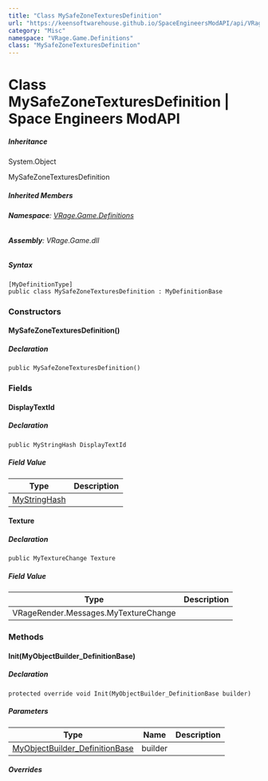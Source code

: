 ```yaml
---
title: "Class MySafeZoneTexturesDefinition"
url: "https://keensoftwarehouse.github.io/SpaceEngineersModAPI/api/VRage.Game.Definitions.MySafeZoneTexturesDefinition.html"
category: "Misc"
namespace: "VRage.Game.Definitions"
class: "MySafeZoneTexturesDefinition"
---
```


# Class MySafeZoneTexturesDefinition | Space Engineers ModAPI

##### Inheritance

System.Object

MySafeZoneTexturesDefinition

##### Inherited Members

###### **Namespace**: [VRage.Game.Definitions](https://keensoftwarehouse.github.io/SpaceEngineersModAPI/api/VRage.Game.Definitions.html)

###### **Assembly**: VRage.Game.dll

##### Syntax

```
[MyDefinitionType]
public class MySafeZoneTexturesDefinition : MyDefinitionBase
```

### Constructors

#### MySafeZoneTexturesDefinition()

##### Declaration

```
public MySafeZoneTexturesDefinition()
```

### Fields

#### DisplayTextId

##### Declaration

```
public MyStringHash DisplayTextId
```

##### Field Value

| Type | Description |
| --- | --- |
| [MyStringHash](https://keensoftwarehouse.github.io/SpaceEngineersModAPI/api/VRage.Utils.MyStringHash.html) |     |

#### Texture

##### Declaration

```
public MyTextureChange Texture
```

##### Field Value

| Type | Description |
| --- | --- |
| VRageRender.Messages.MyTextureChange |     |

### Methods

#### Init(MyObjectBuilder\_DefinitionBase)

##### Declaration

```
protected override void Init(MyObjectBuilder_DefinitionBase builder)
```

##### Parameters

| Type | Name | Description |
| --- | --- | --- |
| [MyObjectBuilder\_DefinitionBase](https://keensoftwarehouse.github.io/SpaceEngineersModAPI/api/VRage.Game.MyObjectBuilder_DefinitionBase.html) | builder |     |

##### Overrides